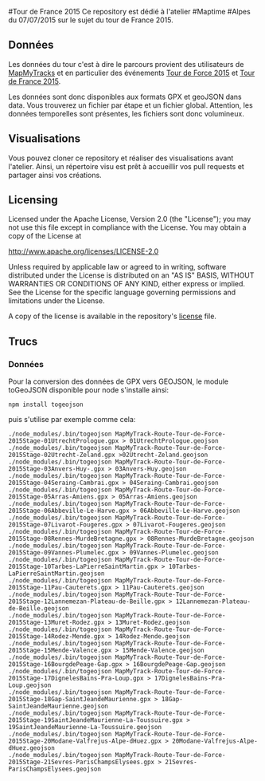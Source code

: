 #Tour de France 2015
Ce repository est dédié à l'atelier #Maptime #Alpes du 07/07/2015 sur le sujet du tour de France 2015.


## Données
Les données du tour c'est à dire le parcours provient des utilisateurs de [MapMyTracks](https://www.mapmytracks.com/) et en particulier des événements [Tour de Force 2015](https://www.mapmytracks.com/events/tour-de-force-2015) et [Tour de France 2015](https://www.mapmytracks.com/events/tour-de-france-2015).

Les données sont donc disponibles aux formats GPX et geoJSON dans data.
Vous trouverez un fichier par étape et un fichier global. Attention, les données temporelles sont présentes, les fichiers sont donc volumineux.

## Visualisations
Vous pouvez cloner ce repository et réaliser des visualisations avant l'atelier. Ainsi, un répertoire visu est prêt à accueillir vos pull requests et partager ainsi vos créations.

## Licensing
Licensed under the Apache License, Version 2.0 (the "License"); you may not use this file except in compliance with the License. You may obtain a copy of the License at

http://www.apache.org/licenses/LICENSE-2.0

Unless required by applicable law or agreed to in writing, software distributed under the License is distributed on an "AS IS" BASIS, WITHOUT WARRANTIES OR CONDITIONS OF ANY KIND, either express or implied. See the License for the specific language governing permissions and limitations under the License.

A copy of the license is available in the repository's [license](LICENCE) file.



## Trucs
### Données
Pour la conversion des données de GPX vers GEOJSON, le module toGeoJSON disponible pour node s'installe ainsi:
~~~
npm install togeojson
~~~

puis s'utilise par exemple comme cela:

~~~
./node_modules/.bin/togeojson MapMyTrack-Route-Tour-de-Force-2015Stage-01UtrechtPrologue.gpx > 01UtrechtPrologue.geojson
./node_modules/.bin/togeojson MapMyTrack-Route-Tour-de-Force-2015Stage-02Utrecht-Zeland.gpx >02Utrecht-Zeland.geojson
./node_modules/.bin/togeojson MapMyTrack-Route-Tour-de-Force-2015Stage-03Anvers-Huy-.gpx > 03Anvers-Huy.geojson
./node_modules/.bin/togeojson MapMyTrack-Route-Tour-de-Force-2015Stage-04Seraing-Cambrai.gpx > 04Seraing-Cambrai.geojson
./node_modules/.bin/togeojson MapMyTrack-Route-Tour-de-Force-2015Stage-05Arras-Amiens.gpx > 05Arras-Amiens.geojson
./node_modules/.bin/togeojson MapMyTrack-Route-Tour-de-Force-2015Stage-06Abbeville-Le-Harve.gpx > 06Abbeville-Le-Harve.geojson
./node_modules/.bin/togeojson MapMyTrack-Route-Tour-de-Force-2015Stage-07Livarot-Fougeres.gpx > 07Livarot-Fougeres.geojson
./node_modules/.bin/togeojson MapMyTrack-Route-Tour-de-Force-2015Stage-08Rennes-MurdeBretagne.gpx > 08Rennes-MurdeBretagne.geojson
./node_modules/.bin/togeojson MapMyTrack-Route-Tour-de-Force-2015Stage-09Vannes-Plumelec.gpx > 09Vannes-Plumelec.geojson
./node_modules/.bin/togeojson MapMyTrack-Route-Tour-de-Force-2015Stage-10Tarbes-LaPierreSaintMartin.gpx > 10Tarbes-LaPierreSaintMartin.geojson
./node_modules/.bin/togeojson MapMyTrack-Route-Tour-de-Force-2015Stage-11Pau-Cauterets.gpx > 11Pau-Cauterets.geojson
./node_modules/.bin/togeojson MapMyTrack-Route-Tour-de-Force-2015Stage-12Lannemezan-Plateau-de-Beille.gpx > 12Lannemezan-Plateau-de-Beille.geojson
./node_modules/.bin/togeojson MapMyTrack-Route-Tour-de-Force-2015Stage-13Muret-Rodez.gpx > 13Muret-Rodez.geojson
./node_modules/.bin/togeojson MapMyTrack-Route-Tour-de-Force-2015Stage-14Rodez-Mende.gpx > 14Rodez-Mende.geojson
./node_modules/.bin/togeojson MapMyTrack-Route-Tour-de-Force-2015Stage-15Mende-Valence.gpx > 15Mende-Valence.geojson
./node_modules/.bin/togeojson MapMyTrack-Route-Tour-de-Force-2015Stage-16BourgdePeage-Gap.gpx > 16BourgdePeage-Gap.geojson
./node_modules/.bin/togeojson MapMyTrack-Route-Tour-de-Force-2015Stage-17DignelesBains-Pra-Loup.gpx > 17DignelesBains-Pra-Loup.geojson
./node_modules/.bin/togeojson MapMyTrack-Route-Tour-de-Force-2015Stage-18Gap-SaintJeandeMaurienne.gpx > 18Gap-SaintJeandeMaurienne.geojson
./node_modules/.bin/togeojson MapMyTrack-Route-Tour-de-Force-2015Stage-19SaintJeandeMaurienne-La-Toussuire.gpx > 19SaintJeandeMaurienne-La-Toussuire.geojson
./node_modules/.bin/togeojson MapMyTrack-Route-Tour-de-Force-2015Stage-20Modane-Valfrejus-Alpe-dHuez.gpx > 20Modane-Valfrejus-Alpe-dHuez.geojson
./node_modules/.bin/togeojson MapMyTrack-Route-Tour-de-Force-2015Stage-21Sevres-ParisChampsElysees.gpx > 21Sevres-ParisChampsElysees.geojson
~~~

